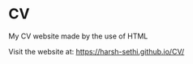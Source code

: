 # CV
My CV website made by the use of HTML

Visit the website at: https://harsh-sethi.github.io/CV/
